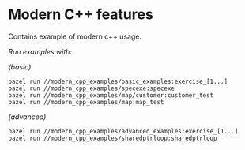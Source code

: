 # Modern C++ features

Contains example of modern c++ usage.

_Run examples with:_

_(basic)_
```
bazel run //modern_cpp_examples/basic_examples:exercise_[1...]
bazel run //modern_cpp_examples/specexe:specexe
bazel run //modern_cpp_examples/map/customer:customer_test
bazel run //modern_cpp_examples/map:map_test
```
_(advanced)_
```
bazel run //modern_cpp_examples/advanced_examples:exercise_[1...]
bazel run //modern_cpp_examples/sharedptrloop:sharedptrloop
```
